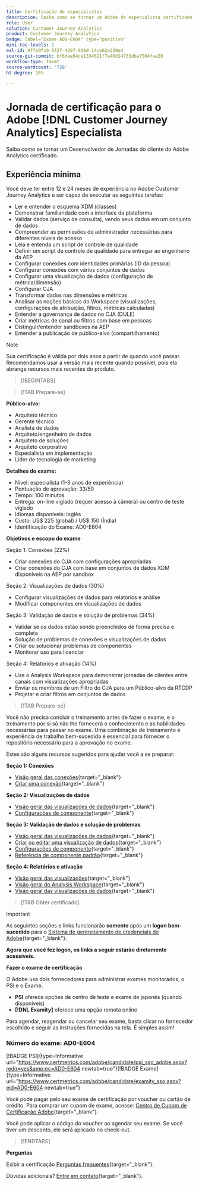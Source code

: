 ```yaml
---
title: Certificação de especialistas
description: Saiba como se tornar um Adobe de especialista certificado no [!DNL Customer Journey Analytics]
role: User
solution: Customer Journey Analytics
product: Customer Journey Analytics
badge: label="Exame AD0-E604" type="positivo"
mini-toc-levels: 1
exl-id: 9ffe9fc9-5427-4297-9d8d-14ce62e239e4
source-git-commit: bf6dae64ce1334611f7a40d14733dba7504fae20
workflow-type: tm+mt
source-wordcount: '728'
ht-degree: 16%

---
```


# Jornada de certificação para o Adobe [!DNL Customer Journey Analytics] Especialista

Saiba como se tornar um Desenvolvedor de Jornadas do cliente do Adobe Analytics certificado.

## Experiência mínima

Você deve ter entre 12 e 24 meses de experiência no Adobe Customer Journey Analytics e ser capaz de executar as seguintes tarefas:

* Ler e entender o esquema XDM (classes)
* Demonstrar familiaridade com a interface da plataforma
* Validar dados (serviço de consulta), vendo seus dados em um conjunto de dados
* Compreender as permissões de administrador necessárias para diferentes níveis de acesso
* Leia e entenda um script de controle de qualidade
* Definir um script de controle de qualidade para entregar ao engenheiro da AEP
* Configurar conexões com identidades primárias (ID da pessoa)
* Configurar conexões com vários conjuntos de dados
* Configurar uma visualização de dados (configuração de métrica/dimensão)
* Configurar CJA
* Transformar dados nas dimensões e métricas
* Analisar as noções básicas do Workspace (visualizações, configurações de atribuição, filtros, métricas calculadas)
* Entender a governança de dados no CJA (DULE)
* Criar métricas de canal ou filtros com base em pessoas
* Distinguir/entender sandboxes na AEP
* Entender a publicação de público-alvo (compartilhamento)

>[!NOTE]
>
>Sua certificação é válida por dois anos a partir de quando você passar. Recomendamos usar a versão mais recente quando possível, pois ela abrange recursos mais recentes do produto.

>[!BEGINTABS]

>[!TAB Prepare-se]

**Público-alvo:**

* Arquiteto técnico
* Gerente técnico
* Analista de dados
* Arquiteto/engenheiro de dados
* Arquiteto de soluções
* Arquiteto corporativo
* Especialista em implementação
* Líder de tecnologia de marketing

**Detalhes do exame:**

* Nível: especialista (1-3 anos de experiência)
* Pontuação de aprovação: 33/50
* Tempo: 100 minutos
* Entrega: on-line vigiado (requer acesso à câmera) ou centro de teste vigiado
* Idiomas disponíveis: inglês
* Custo: US$ 225 (global) / US$ 150 (Índia)
* Identificação do Exame: AD0-E604

**Objetivos e escopo do exame**

Seção 1: Conexões (22%)

* Criar conexões do CJA com configurações apropriadas
* Criar conexões do CJA com base em conjuntos de dados XDM disponíveis na AEP por sandbox

Seção 2: Visualizações de dados (30%)

* Configurar visualizações de dados para relatórios e análise
* Modificar componentes em visualizações de dados

Seção 3: Validação de dados e solução de problemas (34%)

* Validar se os dados estão sendo preenchidos de forma precisa e completa
* Solução de problemas de conexões e visualizações de dados
* Criar ou solucionar problemas de componentes
* Monitorar uso para licenciar

Seção 4: Relatórios e ativação (14%)

* Use o Analysis Workspace para demonstrar jornadas de clientes entre canais com visualizações apropriadas
* Enviar os membros de um Filtro do CJA para um Público-alvo da RTCDP
* Projetar e criar filtros em conjuntos de dados

>[!TAB Prepare-se]

Você não precisa concluir o treinamento antes de fazer o exame, e o treinamento por si só não lhe fornecerá o conhecimento e as habilidades necessárias para passar no exame. Uma combinação de treinamento e experiência de trabalho bem-sucedida é essencial para fornecer o repositório necessário para a aprovação no exame.

Estes são alguns recursos sugeridos para ajudar você a se preparar:

**Seção 1: Conexões**

* [Visão geral das conexões](https://experienceleague.adobe.com/docs/analytics-platform/using/cja-connections/overview.html?lang=pt-BR){target="_blank"}
* [Criar uma conexão](https://experienceleague.adobe.com/docs/analytics-platform/using/cja-connections/create-connection.html?lang=pt-BR){target="_blank"}

**Seção 2: Visualizações de dados**

* [Visão geral das visualizações de dados](https://experienceleague.adobe.com/docs/analytics-platform/using/cja-dataviews/data-views.html?lang=pt-BR){target="_blank"}
* [Configurações de componente](https://experienceleague.adobe.com/docs/analytics-platform/using/cja-dataviews/component-settings/overview.html?lang=pt-BR){target="_blank"}

**Seção 3: Validação de dados e solução de problemas**

* [Visão geral das visualizações de dados](https://experienceleague.adobe.com/docs/analytics-platform/using/cja-dataviews/data-views.html?lang=pt-BR){target="_blank"}
* [Criar ou editar uma visualização de dados](https://experienceleague.adobe.com/docs/analytics-platform/using/cja-dataviews/create-dataview.html?lang=pt-BR){target="_blank"}
* [Configurações de componente](https://experienceleague.adobe.com/docs/analytics-platform/using/cja-dataviews/component-settings/overview.html?lang=pt-BR){target="_blank"}
* [Referência de componente padrão](https://experienceleague.adobe.com/docs/analytics-platform/using/cja-dataviews/component-reference.html?lang=pt-BR){target="_blank"}

**Seção 4: Relatórios e ativação**

* [Visão geral das visualizações](https://experienceleague.adobe.com/docs/analytics-platform/using/cja-workspace/visualizations/freeform-analysis-visualizations.html?lang=en){target="_blank"}
* [Visão geral do Analysis Workspace](https://experienceleague.adobe.com/docs/analytics-platform/using/cja-workspace/home.html?lang=en){target="_blank"}
* [Visão geral das visualizações de dados](https://experienceleague.adobe.com/docs/analytics-platform/using/cja-dataviews/data-views.html?lang=pt-BR){target="_blank"}

>[!TAB Obter certificado]

>[!IMPORTANT]
>
>As seguintes seções e links funcionarão **somente**  após um **logon bem-sucedido** para o [Sistema de gerenciamento de credenciais do Adobe](http://www.certmetrics.com/adobe){target="_blank"}.


**Agora que você fez logon, os links a seguir estarão diretamente acessíveis.**

**Fazer o exame de certificação**

O Adobe usa dois fornecedores para administrar exames monitorados, o PSI e o Exame.

* **PSI** oferece opções de centro de teste e exame de japonês (quando disponíveis)
* **[!DNL Examity]** oferece uma opção remota online

Para agendar, reagendar ou cancelar seu exame, basta clicar no fornecedor escolhido e seguir as instruções fornecidas na tela. É simples assim!

### Número do exame: AD0-E604

[!BADGE PSI]{type=Informative url="https://www.certmetrics.com/adobe/candidate/psi_sso_adobe.aspx?redir=yes&amp;ec=AD0-E604 newtab=true"}[!BADGE Exame]{type=Informative url="https://www.certmetrics.com/adobe/candidate/examity_sso.aspx?eid=AD0-E604 newtab=true"}

Você pode pagar pelo seu exame de certificação por voucher ou cartão de crédito. Para comprar um cupom de exame, acesse: [Centro de Cupom de Certificação Adobe](https://market.xvoucher.com/adobe/global){target="_blank"}.

Você pode aplicar o código do voucher ao agendar seu exame. Se você tiver um desconto, ele será aplicado no check-out.

>[!ENDTABS]

**Perguntas**

Exibir a certificação [Perguntas frequentes](https://experienceleague.adobe.com/docs/certification/certification/faq.html?lang=en){target="_blank"}.

Dúvidas adicionais? [Entre em contato](mailto:certif@adobe.com){target="_blank"}.
